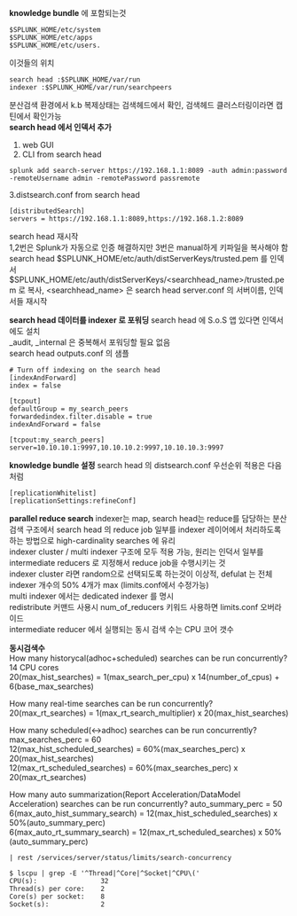 **knowledge bundle** 에 포함되는것
```
$SPLUNK_HOME/etc/system
$SPLUNK_HOME/etc/apps
$SPLUNK_HOME/etc/users.
```
이것들의 위치
```
search head :$SPLUNK_HOME/var/run
indexer :$SPLUNK_HOME/var/run/searchpeers
```
분산검색 환경에서 k.b 복제상태는 검색헤드에서 확인, 검색헤드 클러스터링이라면 캡틴에서 확인가능<br>
**search head 에서 인덱서 추가**
1. web GUI<br>
2. CLI from search head
```
splunk add search-server https://192.168.1.1:8089 -auth admin:password -remoteUsername admin -remotePassword passremote
```
3.distsearch.conf from search head
```
[distributedSearch]
servers = https://192.168.1.1:8089,https://192.168.1.2:8089
```
search head 재시작<br>
1,2번은 Splunk가 자동으로 인증 해결하지만 3번은 manual하게 키파일을 복사해야 함<br>
search head $SPLUNK_HOME/etc/auth/distServerKeys/trusted.pem 를 인덱서 $SPLUNK_HOME/etc/auth/distServerKeys/<searchhead_name>/trusted.pem 로 복사, <searchhead_name> 은 search head server.conf 의 서버이름, 인덱서들 재시작

**search head 데이터를 indexer 로 포워딩**
search head 에 S.o.S 앱 있다면 인덱서에도 설치<br>
_audit, _internal 은 중복해서 포워딩할 필요 없음<br>
search head outputs.conf 의 샘플
```
# Turn off indexing on the search head
[indexAndForward]
index = false
 
[tcpout]
defaultGroup = my_search_peers 
forwardedindex.filter.disable = true  
indexAndForward = false 
 
[tcpout:my_search_peers]
server=10.10.10.1:9997,10.10.10.2:9997,10.10.10.3:9997
```
**knowledge bundle 설정**
search head 의 distsearch.conf 우선순위 적용은 다음처럼
```
[replicationWhitelist]
[replicationSettings:refineConf]
```
**parallel reduce search**
indexer는 map, search head는 reduce를 담당하는 분산 검색 구조에서 search head 의 reduce job 일부를 indexer 레이어에서 처리하도록 하는 방법으로 high-cardinality searches 에 유리<br>
indexer cluster / multi indexer 구조에 모두 적용 가능, 원리는 인덕서 일부를 intermediate reducers 로 지정해서 reduce job을 수행시키는 것<br>
indexer cluster 라면 random으로 선택되도록 하는것이 이상적, defulat 는 전체 indexer 개수의 50% 4개가 max (limits.conf에서 수정가능)<br>
multi indexer 에서는 dedicated indexer 를 명시<br>
redistribute 커맨드 사용시 num_of_reducers 키워드 사용하면 limits.conf 오버라이드<br>
intermediate reducer 에서 실행되는 동시 검색 수는 CPU 코어 갯수<br>


**동시검색수**
<br>
How many historycal(adhoc+scheduled) searches can be run concurrently?<br>
14 CPU cores<br>
20(max_hist_searches) = 1(max_search_per_cpu) x 14(number_of_cpus) + 6(base_max_searches)<br>

How many real-time searches can be run concurrently?<br>
20(max_rt_searches) = 1(max_rt_search_multiplier) x 20(max_hist_searches)<br>

How many scheduled(<->adhoc) searches can be run concurrently?<br>
max_searches_perc = 60<br>
12(max_hist_scheduled_searches) = 60%(max_searches_perc) x 20(max_hist_searches)<br>
12(max_rt_scheduled_searches) = 60%(max_searches_perc) x 20(max_rt_searches)<br>

How many auto summarization(Report Acceleration/DataModel Acceleration) searches can be run concurrently?
auto_summary_perc = 50<br>
6(max_auto_hist_summary_search) = 12(max_hist_scheduled_searches) x 50%(auto_summary_perc)<br>
6(max_auto_rt_summary_search) = 12(max_rt_scheduled_searches) x 50%(auto_summary_perc)<br>
```
| rest /services/server/status/limits/search-concurrency

```
```
$ lscpu | grep -E '^Thread|^Core|^Socket|^CPU\('
CPU(s):                32
Thread(s) per core:    2
Core(s) per socket:    8
Socket(s):             2
```
